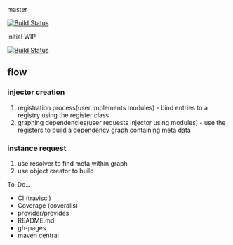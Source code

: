 master

[![Build Status](https://travis-ci.org/sbnarra/injection.svg?branch=master)](https://travis-ci.org/sbnarra/injection)

initial WIP

[![Build Status](https://travis-ci.org/sbnarra/injection.svg?branch=initial_wip)](https://travis-ci.org/sbnarra/injection)

## flow

### injector creation

1. registration process(user implements modules) - bind entries to a registry using the register class
1. graphing dependencies(user requests injector using modules) - use the registers to build a dependency graph containing meta data

### instance request

1. use resolver to find meta within graph
1. use object creator to build

To-Do...
 * CI (travisci)
 * Coverage (coveralls)
 * provider/provides
 * README.md
 * gh-pages
 * maven central